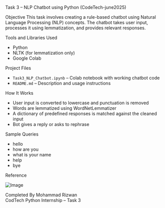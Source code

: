  Task 3 – NLP Chatbot using Python (CodeTech-june2025)

Objective
This task involves creating a rule-based chatbot using Natural Language Processing (NLP) concepts. The chatbot takes user input, processes it using lemmatization, and provides relevant responses.

Tools and Libraries Used
- Python
- NLTK (for lemmatization only)
- Google Colab

Project Files
- `Task3_NLP_Chatbot.ipynb` – Colab notebook with working chatbot code
- `README.md` – Description and usage instructions

How It Works
- User input is converted to lowercase and punctuation is removed
- Words are lemmatized using WordNetLemmatizer
- A dictionary of predefined responses is matched against the cleaned input
- Bot gives a reply or asks to rephrase

Sample Queries
- hello
- how are you
- what is your name
- help
- bye
  
Reference

![Image](https://github.com/user-attachments/assets/e0744227-37f0-43f3-94ad-4ba9f2ae2bfc)

Completed By
Mohammad Rizwan  
CodTech Python Internship – Task 3
